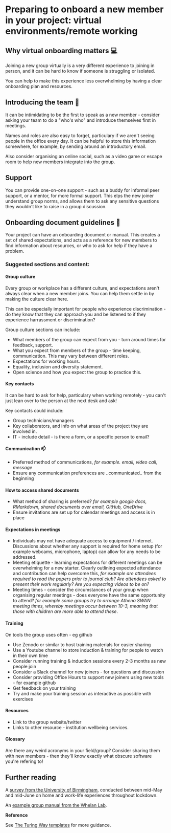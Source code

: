 # Preparing to onboard a new member in your project: virtual environments/remote working

## Why virtual onboarding matters :computer:

Joining a new group virtually is a very different experience to joining in person, and it can be hard to know if someone is struggling or isolated. 
 
You can help to make this experience less overwhelming by having a clear onboarding plan and resources. 

## Introducing the team 	:wave:

It can be intimidating to be the first to speak as a new member - consider asking your team to do a "who's who" and introduce themselves first in meetings.

Names and roles are also easy to forget, particulary if we aren't seeing people in the office every day. 
It can be helpful to store this information somewhere, for example, by sending around an introductory email.

Also consider organising an online social, such as a video game or escape room to help new members integrate into the group. 

## Support

You can provide one-on-one support - such as a buddy for informal peer support, or a mentor, for more formal support.
This elps the new joiner understand group norms, and allows them to ask any sensitive questions they wouldn't like to raise in a group discussion.

## Onboarding document guidelines :open_book:

Your project can have an onboarding document or manual. 
This creates a set of shared expectations, and acts as a reference for new members to find information about resources, or who to ask for help if they have a problem.

### Suggested sections and content:

#### Group culture

Every group or workplace has a different culture, and expectations aren't always clear when a new member joins. 
You can help them settle in by making the culture clear here. 

This can be especially important for people who experience discrimination - do they know that they can approach you and be listened to if they experience harrassment or discrimination?

Group culture sections can include:
* What members of the group can expect from you - turn around times for feedback, support.
* What you expect from members of the group - time keeping, communication. This may vary between different roles.
* Expectations for working hours.
* Equality, inclusion and diversity statement.
* Open science and how you expect the group to practice this.

#### Key contacts

It can be hard to ask for help, particulary when working remotely - you can't just lean over to the person at the next desk and ask! 

Key contacts could include:
* Group technicians/managers
* Key collaborators, and info on what areas of the project they are involved in.
* IT - include detail - is there a form, or a specific person to email?


#### Communication :mailbox:

- Preferred method of communications, _for example. email, video call, message_
- Ensure any communication preferences are ..communicated.. from the beginning


#### How to access shared documents

- What method of sharing is preferred? _for example google docs, RMarkdown, shared documents over email, GitHub, OneDrive_ 
- Ensure invitations are set up for calendar meetings and access is in place

#### Expectations in meetings

- Individuals may not have adequate access to equipment / internet. 
Discussions about whether any support is required for home setup (for example webcams, microphone, laptop) can allow for any needs to be addressed.
- Meeting etiquette - learning expectations for different meetings can be overwhelming for a new starter. 
Clearly outlining expected attendance and contribution can help overcome this, _for example are attendees required to read the papers prior to journal club? Are attendees asked to present their work regularly? Are you expecting videos to be on?_
- Meeting times - consider the circumstances of your group when organising regular meetings - does everyone have the same opportunity to attend? _for example some groups try to arrange Athena SWAN meeting times, whereby meetings occur between 10-3, meaning that those with children are more able to attend these_.


#### Training
On tools the group uses often - eg github

* Use Zenodo or similar to host training materials for easier sharing 
* Use a Youtube channel to store induction & training for people to watch in their own time
* Consider running training & induction sessions every 2-3 months as new people join
* Consider a Slack channel for new joiners - for questions and discussion 
* Consider providing Office Hours to support new joiners using new tools - for example github
* Get feedback on your training
* Try and make your training session as interactive as possible with exercises 

#### Resources 

* Link to the group website/twitter
* Links to other resource - institution wellbeing services.

#### Glossary

Are there any weird acronyms in your field/group?
Consider sharing them with new members - then they'll know exactly what obscure software you're refering to!

## Further reading
A [survey from the University of Birmingham](https://www.birmingham.ac.uk/Documents/college-social-sciences/business/research/wirc/epp-working-from-home-COVID-19-lockdown.pdf), conducted between mid-May and mid-June on home and work-life experiences throughout lockdown.

An [example group manual from the Whelan Lab](https://fionajanewhelan.wixsite.com/home/manual).

**Reference**

See [The Turing Way templates](https://github.com/alan-turing-institute/the-turing-way/tree/master/book/templates/chapter-template) for more guidance.
